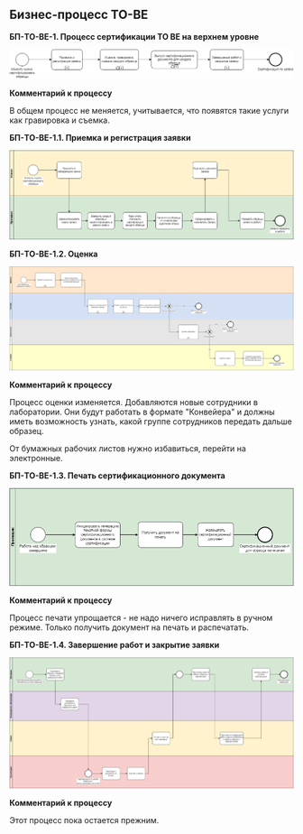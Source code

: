 ## Бизнес-процесс TO-BE
**БП-TO-BE-1. Процесс сертификации TO BE на верхнем уровне**

![БП-TO-BE-1](diagrams\BP-TO-BE\BP-TO-BE-1.png)

**Комментарий к процессу**

В общем процесс не меняется, учитывается, что появятся такие услуги как гравировка и съемка. 

**БП-TO-BE-1.1. Приемка и регистрация заявки**

![БП-TO-BE-1](diagrams\BP-TO-BE\BP-TO-BE-1.1.png)


**БП-TO-BE-1.2. Оценка**

![БП-TO-BE-1](diagrams\BP-TO-BE\BP-TO-BE-1.2.png)

**Комментарий к процессу**

Процесс оценки изменяется. Добавляются новые сотрудники в лаборатории. Они будут работать в формате "Конвейера" и должны иметь возможность узнать, какой группе сотрудников передать дальше образец.

От бумажных рабочих листов нужно избавиться, перейти на электронные.

**БП-TO-BE-1.3. Печать сертификационного документа**

![БП-TO-BE-1](diagrams\BP-TO-BE\BP-TO-BE-1.3.png)

**Комментарий к процессу**

Процесс печати упрощается - не надо ничего исправлять в ручном режиме. Только получить документ на печать и распечатать. 

**БП-TO-BE-1.4. Завершение работ и закрытие заявки**

![БП-TO-BE-1](diagrams\BP-TO-BE\BP-TO-BE-1.4.png)

**Комментарий к процессу**

Этот процесс пока остается прежним.
